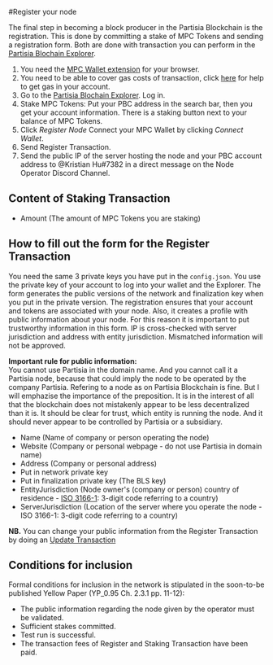 #Register your node

The final step in becoming a block producer in the Partisia Blockchain is the registration. This is done by committing a stake of MPC Tokens and sending a registration form. Both are done with transaction you can perform in the [Partisia Blochain Explorer](https://mpcexplorer.com/node-register).

1) You need the [MPC Wallet extension](https://chrome.google.com/webstore/detail/partisia-wallet/gjkdbeaiifkpoencioahhcilildpjhgh) for your browser.   
2) You need to be able to cover gas costs of transaction, click [here](byoc.md) for help to get gas in your account.   
3) Go to the [Partisia Blochain Explorer](https://mpcexplorer.com/node-register). Log in.    
4) Stake MPC Tokens: Put your PBC address in the search bar, then you get your account information. There is a staking button next to your balance of MPC Tokens.   
5) Click *Register Node* Connect your MPC Wallet by clicking *Connect Wallet*.    
6) Send Register Transaction.   
7) Send the public IP of the server hosting the node and your PBC account address to @Kristian Hu#7382 in a direct message on the Node Operator Discord Channel.   

## Content of Staking Transaction

- Amount (The amount of MPC Tokens you are staking)   

## How to fill out the form for the Register Transaction

You need the same 3 private keys you have put in the `config.json`. You use the private key of your account to log into your wallet and the Explorer. The form generates the public versions of the network and finalization key when you put in the private version. The registration ensures that your account and tokens are associated with your node. Also, it creates a profile with public information about your node. For this reason it is important to put trustworthy information in this form. IP is cross-checked with server jurisdiction and address with entity jurisdiction. Mismatched information will not be approved.      

**Important rule for public information:**   
You cannot use Partisia in the domain name. And you cannot call it a Partisia node, because that could imply the node to be operated by the company Partisia. Refering to a node as on Partisia Blockchain is fine. But I will emphazise the importance of the preposition. It is in the interest of all that the blockchain does not mistakenly appear to be less decentralized than it is. It should be clear for trust, which entity is running the node. And it should never appear to be controlled by Partisia or a subsidiary.

- Name (Name of company or person operating the node)   
- Website (Company or personal webpage - do not use Partisia in domain name)   
- Address (Company or personal address)   
- Put in network private key   
- Put in finalization private key (The BLS key)   
- EntityJurisdiction (Node owner's (company or person) country of residence - [ISO 3166-1](https://en.wikipedia.org/wiki/ISO_3166-1): 3-digit code referring to a country)   
- ServerJurisdiction (Location of the server where you operate the node - ISO 3166-1: 3-digit code referring to a country)     

**NB.** You can change your public information from the Register Transaction by doing an [Update Transaction](update-transaction.md)   


## Conditions for inclusion

Formal conditions for inclusion in the network is stipulated in the soon-to-be published Yellow Paper (YP_0.95 Ch. 2.3.1 pp. 11-12):   

- The public information regarding the node given by the operator must be validated.   
- Sufficient stakes committed.   
- Test run is successful.   
- The transaction fees of Register and Staking Transaction have been paid.   
